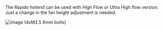 The Rapido hotend can be used with High Flow or Ultra High flow version. Just a change in the fan height adjustment is needed.

![image](https://user-images.githubusercontent.com/37383368/146997339-93973cbf-b781-46e8-9b84-530c5ff82a04.png)
(4xM2.5 6mm bolts)
